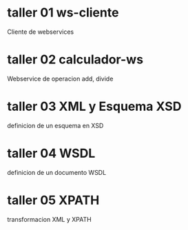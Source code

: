 # taller 01 ws-cliente
  Cliente de webservices
  
# taller 02 calculador-ws
  Webservice de operacion add, divide
  
# taller 03 XML y Esquema XSD
  definicion de un esquema en XSD

# taller 04 WSDL
  definicion de un documento WSDL
  
# taller 05 XPATH
  transformacion XML y XPATH
